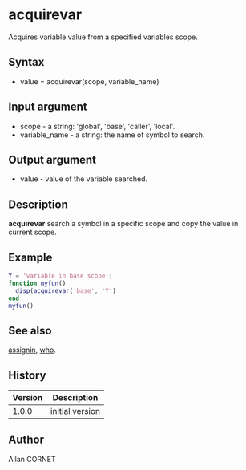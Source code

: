 

# acquirevar

Acquires variable value from a specified variables scope.

## Syntax

- value = acquirevar(scope, variable_name)

## Input argument

 - scope - a string: 'global', 'base', 'caller', 'local'.
 - variable_name - a string: the name of symbol to search.

## Output argument

 - value - value of the variable searched.

## Description


  <p><b>acquirevar</b> search a symbol in a specific scope and copy the value in current scope.</p>


## Example

```matlab
Y = 'variable in base scope';
function myfun()
  disp(acquirevar('base', 'Y')
end
myfun()
```

## See also

[assignin](assignin.md), [who](who.md).
## History

|Version|Description|
|------|------|
|1.0.0|initial version|


## Author

Allan CORNET



